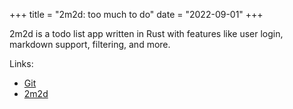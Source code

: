 +++
title = "2m2d: too much to do"
date = "2022-09-01"
+++

2m2d is a todo list app written in Rust with features like user login, markdown support, filtering, and more.

Links:
- [Git](https://git.karx.xyz/karx/2m2d)
- [2m2d](https://todo.karx.xyz)
